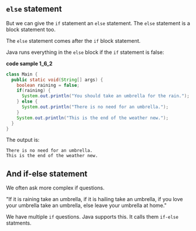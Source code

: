 ## `else` statement

But we can give the `if` statement an `else` statement.  The `else` statement is a block statement too. 

The `else` statement comes after the `if` block statement.

Java runs everything in the `else` block if the `if` statement is false:

**code sample 1_6_2**
```java
class Main {
  public static void(String[] args) {
    boolean raining = false;
    if(raining) {
      System.out.println("You should take an umbrella for the rain.");
    } else {
      System.out.println("There is no need for an umbrella.");      
    }
    System.out.println("This is the end of the weather new.");    
  }
}
```

The output is:
```
There is no need for an umbrella.
This is the end of the weather new.
```

## And if-else statement

We often ask more complex if questions.

"If it is raining take an umbrella, if it is hailing take an umbrella, if you love your umbrella take an umbrella, else leave your umbrella at home."

We have multiple `if` questions. Java supports this. It calls them `if-else` statments.
